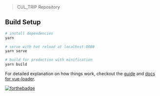 > CUL_TRIP Repository

## Build Setup

``` bash
# install dependencies
yarn

# serve with hot reload at localhost:8080
yarn serve

# build for production with minification
yarn build
```

For detailed explanation on how things work, checkout the [guide](https://vuejs.org/v2/guide/installation.html) and [docs for vue-loader](http://vuejs.github.io/vue-loader).

[![forthebadge](http://forthebadge.com/images/badges/made-with-vue.svg)](http://forthebadge.com)
